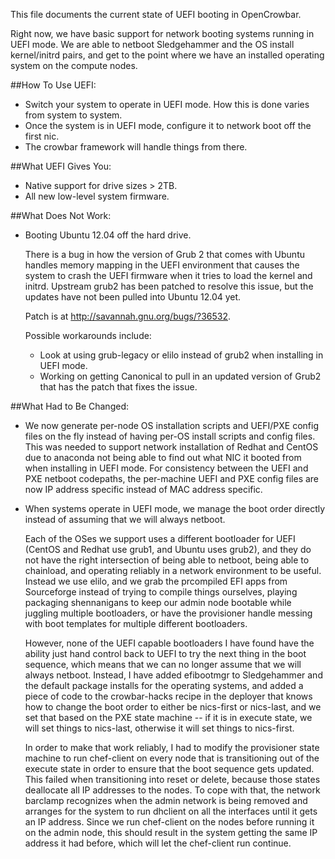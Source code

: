This file documents the current state of UEFI booting in OpenCrowbar.

Right now, we have basic support for network booting systems running
in UEFI mode. We are able to netboot Sledgehammer and the OS install
kernel/initrd pairs, and get to the point where we have an installed
operating system on the compute nodes.

##How To Use UEFI:
 * Switch your system to operate in UEFI mode.  How this is done
   varies from system to system.
 * Once the system is in UEFI mode, configure it to network boot off
   the first nic.
 * The crowbar framework will handle things from there.

##What UEFI Gives You:
 * Native support for drive sizes > 2TB.
 * All new low-level system firmware.

##What Does Not Work:
 * Booting Ubuntu 12.04 off the hard drive.

   There is a bug in how the version of Grub 2 that comes with Ubuntu
   handles memory mapping in the UEFI environment that causes the
   system to crash the UEFI firmware when it tries to load the kernel
   and initrd.  Upstream grub2 has been patched to resolve this issue,
   but the updates have not been pulled into Ubuntu 12.04 yet.

   Patch is at http://savannah.gnu.org/bugs/?36532.

   Possible workarounds include:
   * Look at using grub-legacy or elilo instead of grub2 when
     installing in UEFI mode.
   * Working on getting Canonical to pull in an updated version of
     Grub2 that has the patch that fixes the issue.

##What Had to Be Changed:

 * We now generate per-node OS installation scripts and UEFI/PXE
   config files on the fly instead of having per-OS install scripts
   and config files.  This was needed to support network installation
   of Redhat and CentOS due to anaconda not being able to find out
   what NIC it booted from when installing in UEFI mode.  For
   consistency between the UEFI and PXE netboot codepaths, the
   per-machine UEFI and PXE config files are now IP address specific
   instead of MAC address specific.

 * When systems operate in UEFI mode, we manage the boot order
   directly instead of assuming that we will always netboot.

   Each of the OSes we support uses a different bootloader for UEFI
   (CentOS and Redhat use grub1, and Ubuntu uses grub2), and they do
   not have the right intersection of being able to netboot, being
   able to chainload, and operating reliably in a network environment
   to be useful.  Instead we use elilo, and we grab the prcompiled EFI
   apps from Sourceforge instead of trying to compile things ourselves,
   playing packaging shennanigans to keep our admin node bootable
   while juggling multiple bootloaders, or have the provisioner handle
   messing with boot templates for multiple different bootloaders.

   However, none of the UEFI capable bootloaders I have found have the
   ability just hand control back to UEFI to try the next thing in the
   boot sequence, which means that we can no longer assume that we
   will always netboot. Instead, I have added efibootmgr to
   Sledgehammer and the default package installs for the operating
   systems, and added a piece of code to the crowbar-hacks recipe
   in the deployer that knows how to change the boot order to either
   be nics-first or nics-last, and we set that based on the PXE state
   machine -- if it is in execute state, we will set things to
   nics-last, otherwise it will set things to nics-first.

   In order to make that work reliably, I had to modify the
   provisioner state machine to run chef-client on every node that is
   transitioning out of the execute state in order to ensure that the
   boot sequence gets updated.  This failed when transitioning into
   reset or delete, because those states deallocate all IP addresses
   to the nodes.  To cope with that, the network barclamp recognizes
   when the admin network is being removed and arranges for the system
   to run dhclient on all the interfaces until it gets an IP address.
   Since we run chef-client on the nodes before running it on the
   admin node, this should result in the system getting the same IP
   address it had before, which will let the chef-client run continue.
